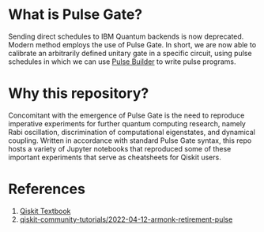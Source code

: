 # What is Pulse Gate?

Sending direct schedules to IBM Quantum backends is now deprecated. Modern method employs the use of Pulse Gate. In short, we are now able to calibrate an arbitrarily defined unitary gate in a specific circuit, using pulse schedules in which we can use [Pulse Builder](https://qiskit.org/documentation/apidoc/pulse.html#pulse-builder) to write pulse programs. 

# Why this repository?

Concomitant with the emergence of Pulse Gate is the need to reproduce imperative experiments for further quantum computing research, namely Rabi oscillation, discrimination of computational eigenstates, and dynamical coupling. Written in accordance with standard Pulse Gate syntax, this repo hosts a variety of Jupyter notebooks that reproduced some of these important experiments that serve as cheatsheets for Qiskit users. 

# References

1. [Qiskit Textbook](https://qiskit.org/textbook/ch-quantum-hardware/calibrating-qubits-pulse.html)
2. [qiskit-community-tutorials/2022-04-12-armonk-retirement-pulse](https://github.com/qiskit-community/qiskit-community-tutorials/blob/master/video-companions/2022-04-12-armonk-retirement-pulse/armonk-to-pulse-gates.ipynb)


